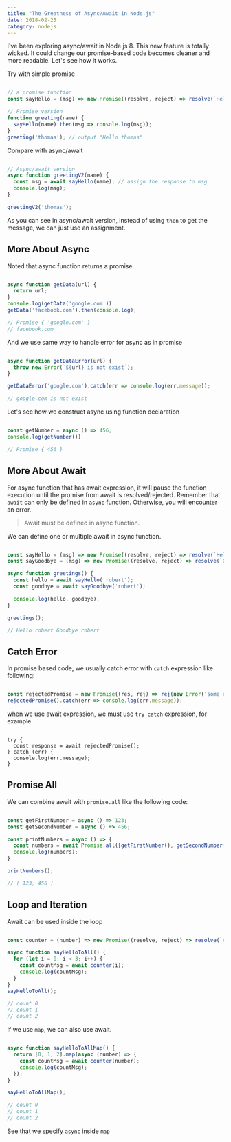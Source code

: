 ```yaml
---
title: "The Greatness of Async/Await in Node.js"
date: 2018-02-25
category: nodejs
---
```


I've been exploring async/await in Node.js 8. This new feature is totally wicked. It could change our promise-based code becomes cleaner and more readable. Let's see how it works.

Try with simple promise

```javascript

// a promise function
const sayHello = (msg) => new Promise((resolve, reject) => resolve(`Hello ${msg}`));

// Promise version
function greeting(name) {
  sayHello(name).then(msg => console.log(msg));
}
greeting('thomas'); // output "Hello thomas"
```

Compare with async/await

```javascript

// Async/await version
async function greetingV2(name) {
  const msg = await sayHello(name); // assign the response to msg
  console.log(msg);
}

greetingV2('thomas');
```

As you can see in async/await version, instead of using `then` to get the message, we can just use an assignment.

## More About Async

Noted that async function returns a promise.

```javascript

async function getData(url) {
  return url;
}
console.log(getData('google.com'))
getData('facebook.com').then(console.log);

// Promise { 'google.com' }
// facebook.com
```

And we use same way to handle error for async as in promise

```javascript

async function getDataError(url) {
  throw new Error(`${url} is not exist`);
}

getDataError('google.com').catch(err => console.log(err.message));

// google.com is not exist
```

Let's see how we construct async using function declaration

```javascript

const getNumber = async () => 456;
console.log(getNumber())

// Promise { 456 }
```

## More About Await

For async function that has await expression, it will pause the function execution until the promise from await is resolved/rejected. Remember that `await` can only be defined in `async` function. Otherwise, you will encounter an error.

> Await must be defined in async function.

We can define one or multiple await in async function.

```javascript

const sayHello = (msg) => new Promise((resolve, reject) => resolve(`Hello ${msg}`));
const sayGoodbye = (msg) => new Promise((resolve, reject) => resolve(`Goodbye ${msg}`));

async function greetings() {
  const hello = await sayHello('robert');
  const goodbye = await sayGoodbye('robert');

  console.log(hello, goodbye);
}

greetings();

// Hello robert Goodbye robert
```

## Catch Error

In promise based code, we usually catch error with `catch` expression like following:

```javascript

const rejectedPromise = new Promise((res, rej) => rej(new Error('some error')));
rejectedPromise().catch(err => console.log(err.message));
```

when we use await expression, we must use `try catch` expression, for example

```

try {
  const response = await rejectedPromise();
} catch (err) {
  console.log(err.message);
}
```

## Promise All

We can combine await with `promise.all` like the following code:

```javascript

const getFirstNumber = async () => 123;
const getSecondNumber = async () => 456;

const printNumbers = async () => {
  const numbers = await Promise.all([getFirstNumber(), getSecondNumber()]);
  console.log(numbers);
}

printNumbers();

// [ 123, 456 ]
```

## Loop and Iteration

Await can be used inside the loop

```javascript

const counter = (number) => new Promise((resolve, reject) => resolve(`count ${number}`));

async function sayHelloToAll() {
  for (let i = 0; i < 3; i++) {
    const countMsg = await counter(i);
    console.log(countMsg);
  }
}
sayHelloToAll();

// count 0
// count 1
// count 2
```

If we use `map`, we can also use await.

```javascript

async function sayHelloToAllMap() {
  return [0, 1, 2].map(async (number) => {
    const countMsg = await counter(number);
    console.log(countMsg);
  });
}

sayHelloToAllMap();

// count 0
// count 1
// count 2
```

See that we specify `async` inside `map`
